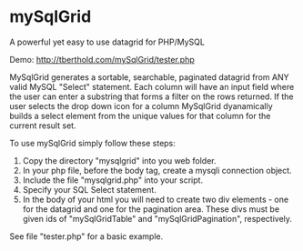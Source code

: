 # mySqlGrid
A powerful yet easy to use datagrid for PHP/MySQL

Demo: http://tberthold.com/mySqlGrid/tester.php

MySqlGrid generates a sortable, searchable, paginated datagrid from ANY valid MySQL "Select" statement.  Each column will have an input field where the user can enter a substring that forms a filter on the rows returned.  If the user selects the drop down icon for a column MySqlGrid dyanamically builds a select element from the unique values for that column for the current result set.

To use mySqlGrid simply follow these steps:
1. Copy the directory "mysqlgrid" into you web folder. 
2. In your php file, before the body tag, create a mysqli connection object. 
3. Include the file "mysqlgrid.php" into your script. 
4. Specify your SQL Select statement.  
5. In the body of your html you will need to create two div elements - one for the datagrid and one for the pagination area.  These divs must be given ids of "mySqlGridTable" and "mySqlGridPagination", respectively.  

See file "tester.php" for a basic example.






